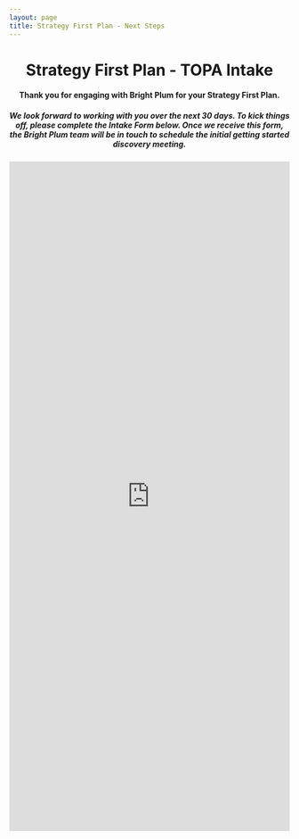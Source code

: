 ```yaml
---
layout: page
title: Strategy First Plan - Next Steps
---
```

<h1 style="text-align:center;">Strategy First Plan - TOPA Intake</h1>
<h4 style="text-align:center;">Thank you for engaging with Bright Plum for your Strategy First Plan.</h4>
<h5 style="text-align:center;">We look forward to working with you over the next 30 days. To kick things off, please complete the Intake Form below. Once we receive this form, the Bright Plum team will be in touch to schedule the initial getting started discovery meeting.</h5>

<iframe src="https://docs.google.com/forms/d/e/1FAIpQLScZ13Su3zgJO5blfnSfcl2IX8AOke0SSZx73U0yyNUYIqp1-w/viewform?embedded=true" width="100%" height="1200" frameborder="0" marginheight="0" marginwidth="0">Loading…</iframe>
